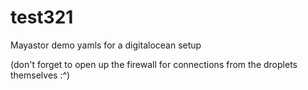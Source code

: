 # test321

Mayastor demo yamls for a digitalocean setup 

(don't forget to open up the firewall for connections 
from the droplets themselves :^)

